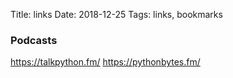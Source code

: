 Title: links
Date: 2018-12-25
Tags: links, bookmarks

### Podcasts

https://talkpython.fm/
https://pythonbytes.fm/
